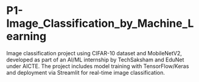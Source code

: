 # P1-Image_Classification_by_Machine_Learning
Image classification project using CIFAR-10 dataset and MobileNetV2, developed as part of an AI/ML internship by TechSaksham and EduNet under AICTE. The project includes model training with TensorFlow/Keras and deployment via Streamlit for real-time image classification.
